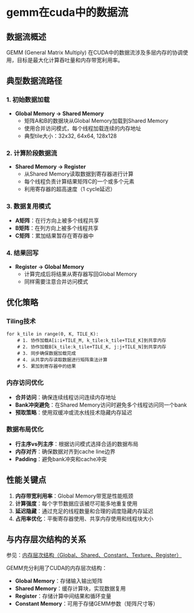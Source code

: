 # gemm在cuda中的数据流

## 数据流概述

GEMM (General Matrix Multiply) 在CUDA中的数据流涉及多层内存的协调使用，目标是最大化计算吞吐量和内存带宽利用率。

## 典型数据流路径

### 1. 初始数据加载
- **Global Memory → Shared Memory**
  - 矩阵A和B的数据块从Global Memory加载到Shared Memory
  - 使用合并访问模式，每个线程加载连续的内存地址
  - 典型tile大小：32x32, 64x64, 128x128

### 2. 计算阶段数据流
- **Shared Memory → Register**
  - 从Shared Memory读取数据到寄存器进行计算
  - 每个线程负责计算结果矩阵C的一个或多个元素
  - 利用寄存器的超高速度（1 cycle延迟）

### 3. 数据复用模式
- **A矩阵**：在行方向上被多个线程共享
- **B矩阵**：在列方向上被多个线程共享
- **C矩阵**：累加结果暂存在寄存器中

### 4. 结果回写
- **Register → Global Memory**
  - 计算完成后将结果从寄存器写回Global Memory
  - 同样需要注意合并访问模式

## 优化策略

### Tiling技术
```
for k_tile in range(0, K, TILE_K):
    # 1. 协作加载A[i:i+TILE_M, k_tile:k_tile+TILE_K]到共享内存
    # 2. 协作加载B[k_tile:k_tile+TILE_K, j:j+TILE_N]到共享内存
    # 3. 同步确保数据加载完成
    # 4. 从共享内存读取数据进行矩阵乘法计算
    # 5. 累加到寄存器中的结果
```

### 内存访问优化
- **合并访问**：确保连续线程访问连续内存地址
- **Bank冲突避免**：在Shared Memory访问时避免多个线程访问同一个bank
- **预取策略**：使用双缓冲或流水线技术隐藏内存延迟

### 数据布局优化
- **行主序vs列主序**：根据访问模式选择合适的数据布局
- **内存对齐**：确保数据对齐到cache line边界
- **Padding**：避免bank冲突和cache冲突

## 性能关键点

1. **内存带宽利用率**：Global Memory带宽是性能瓶颈
2. **计算强度**：每个字节数据应该被尽可能多地重复使用
3. **延迟隐藏**：通过充足的线程数量和合理的调度隐藏内存延迟
4. **占用率优化**：平衡寄存器使用、共享内存使用和线程块大小

## 与内存层次结构的关系

参见：[内存层次结构（Global、Shared、Constant、Texture、Register）](./内存层次结构（Global、Shared、Constant、Texture、Register）.md)

GEMM充分利用了CUDA的内存层次结构：
- **Global Memory**：存储输入输出矩阵
- **Shared Memory**：缓存计算块，实现数据复用
- **Register**：存储计算中间结果和循环变量
- **Constant Memory**：可用于存储GEMM参数（矩阵尺寸等）